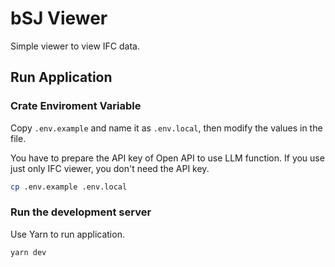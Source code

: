 # bSJ Viewer
Simple viewer to view IFC data.

## Run Application
### Crate Enviroment Variable
Copy `.env.example` and name it as `.env.local`, then modify the values in the file.

You have to prepare the API key of Open API to use LLM function.
If you use just only IFC viewer, you don't need the API key.

```bash
cp .env.example .env.local
```

### Run the development server
Use Yarn to run application.

```bash
yarn dev
```

